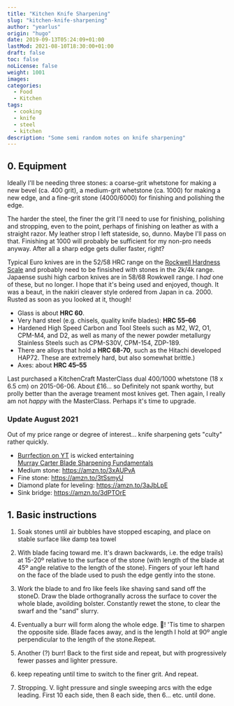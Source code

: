 ```yaml
---
title: "Kitchen Knife Sharpening"
slug: "kitchen-knife-sharpening"
author: "yearlus"
origin: "hugo"
date: 2019-09-13T05:24:09+01:00
lastMod: 2021-08-10T18:30:00+01:00
draft: false
toc: false
noLicense: false
weight: 1001
images:
categories:
  - Food
  - Kitchen
tags:
  - cooking
  - knife
  - steel
  - kitchen
description: "Some semi random notes on knife sharpening"
---
```



## 0. Equipment

Ideally I'll be needing three stones: a coarse-grit whetstone for making a new bevel (ca. 400 grit), a medium-grit whetstone (ca. 1000) for making a new edge, and a fine-grit stone (4000/6000) for finishing and polishing the edge.

The harder the steel, the finer the grit I'll need to use for finishing, polishing and stropping, even to the point, perhaps of finishing on leather as with a straight razor. My leather strop I left stateside, so, dunno. Maybe I'll pass on that. Finishing at 1000 will probably be sufficient for my non-pro needs anyway. After all a sharp edge gets duller faster, right?

Typical Euro knives are in the 52/58 HRC range on the [Rockwell Hardness Scale](https://en.wikipedia.org/wiki/Rockwell_scale) and probably need to be finsished with stones in the 2k/4k range. Japaense sushi high carbon knives are in 58/68 Rowkwell range. I *had* one of these, but no longer. I hope that it's being used and enjoyed, though. It was a beaut, in the nakiri cleaver style ordered from Japan in ca. 2000. Rusted as soon as you looked at it, though!

- Glass is about **HRC 60**.  
- Very hard steel (e.g. chisels, quality knife blades): **HRC 55–66** 
- Hardened High Speed Carbon and Tool Steels such as M2, W2, O1, CPM-M4, and D2, as well as many of the newer powder metallurgy Stainless Steels such as CPM-S30V, CPM-154, ZDP-189. 
- There are alloys that hold a **HRC 68-70**, such as the Hitachi developed HAP72. These are extremely hard, but also somewhat brittle.)
- Axes: about **HRC 45–55**

Last purchased a KitchenCraft MasterClass dual 400/1000 whetstone (18 x 6.5 cm) on 2015-06-06. About £16... so Definitely not spank worthy, but prolly better than the average treament most knives get. Then again, I really am not *happy* with the MasterClass. Perhaps it's time to upgrade.


### Update August 2021

Out of my price range or degree of interest... knife sharpening gets "culty" rather quickly. 

- [Burrfection on YT](https://www.youtube.com/channel/UCOluHMoKJ6CrS0kcybhaThg) is wicked entertaining  
[Murray Carter Blade Sharpening Fundamentals](https://www.youtube.com/watch?v=Yk3IcKUtp8U)
- Medium stone: https://amzn.to/3xAUPvA  
- Fine stone: https://amzn.to/3tSsmyU  
- Diamond plate for leveling: https://amzn.to/3aJbLpE  
- Sink bridge: https://amzn.to/3dPTOrE  


## 1. Basic instructions

1. Soak stones until air bubbles have stopped escaping, and place on stable surface like damp tea towel

1. With blade facing toward me. It's drawn backwards, i.e. the edge trails) at 15-20º  relative to the surface of the stone (with length of the blade at 45º angle relative to the length of the stone). Fingers of your left hand on the face of the blade used to push the edge gently into the stone.

1. Work the blade to and fro like feels like shaving sand sand off the stoneD. Draw the blade orthogranally across the surface to cover the whole blade, avoilding bolster. Constantly rewet the stone, to clear the swarf and the "sand" slurry.

1. Eventually a burr will form along the whole edge. 🎲! 'Tis time to sharpen the opposite side. Blade faces away, and is the length I hold at 90º angle perpendicular to the length of the stone.Repeat.

1. Another (?) burr! Back to the first side and repeat, but with progressively fewer passes and lighter pressure. 

1. keep repeating until time to switch to the finer grit. And repeat.

1. Stropping. V. light pressure and single sweeping arcs with the edge leading. First  10 each side, then 8 each side, then 6... etc. until done.


